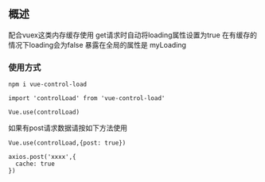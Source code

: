 ## 概述

配合vuex这类内存缓存使用
get请求时自动将loading属性设置为true
在有缓存的情况下loading会为false
暴露在全局的属性是 myLoading

### 使用方式

```
npm i vue-control-load

import 'controlLoad' from 'vue-control-load'

Vue.use(controlLoad)
```


如果有post请求数据请按如下方法使用

```
Vue.use(controlLoad,{post: true})

axios.post('xxxx',{
  cache: true
})
```